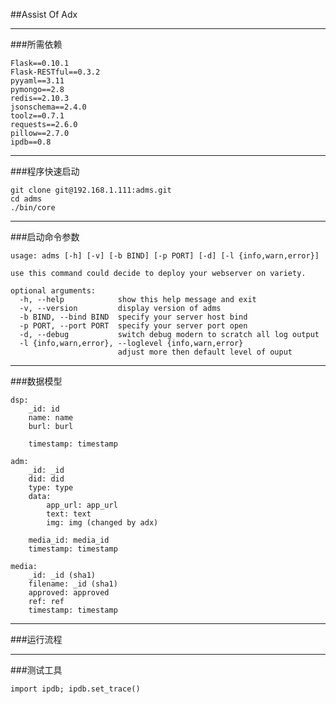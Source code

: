 ##Assist Of Adx

---

###所需依赖

    Flask==0.10.1
    Flask-RESTful==0.3.2
    pyyaml==3.11
    pymongo==2.8
    redis==2.10.3
    jsonschema==2.4.0
    toolz==0.7.1
    requests==2.6.0
    pillow==2.7.0
    ipdb==0.8

---

###程序快速启动

    git clone git@192.168.1.111:adms.git
    cd adms
    ./bin/core

---

###启动命令参数

    usage: adms [-h] [-v] [-b BIND] [-p PORT] [-d] [-l {info,warn,error}]

    use this command could decide to deploy your webserver on variety.

    optional arguments:
      -h, --help            show this help message and exit
      -v, --version         display version of adms
      -b BIND, --bind BIND  specify your server host bind
      -p PORT, --port PORT  specify your server port open
      -d, --debug           switch debug modern to scratch all log output
      -l {info,warn,error}, --loglevel {info,warn,error}
                            adjust more then default level of ouput

---

###数据模型

    dsp:
        _id: id
        name: name 
        burl: burl

        timestamp: timestamp

    adm:
        _id: _id
        did: did
        type: type
        data:
            app_url: app_url
            text: text
            img: img (changed by adx)

        media_id: media_id
        timestamp: timestamp

    media:
        _id: _id (sha1)
        filename: _id (sha1)
        approved: approved
        ref: ref
        timestamp: timestamp

---

###运行流程

---

###测试工具

    import ipdb; ipdb.set_trace()

